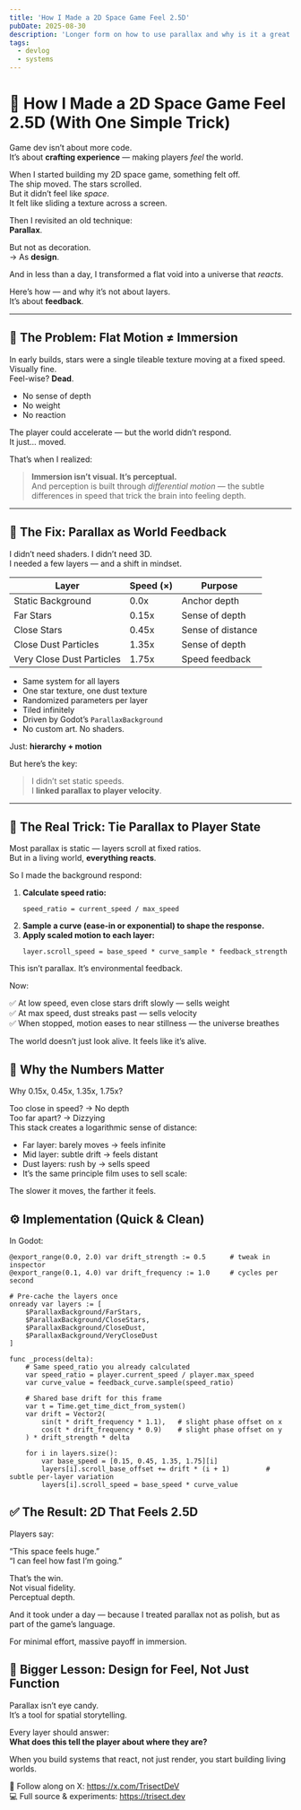```yaml
---
title: 'How I Made a 2D Space Game Feel 2.5D'
pubDate: 2025-08-30
description: 'Longer form on how to use parallax and why is it a great tool'
tags:
  - devlog
  - systems
---
```


# 🌌 How I Made a 2D Space Game Feel 2.5D (With One Simple Trick)

Game dev isn’t about more code.  
It’s about **crafting experience** — making players *feel* the world.

When I started building my 2D space game, something felt off.  
The ship moved. The stars scrolled.  
But it didn’t feel like *space*.  
It felt like sliding a texture across a screen.

Then I revisited an old technique:  
**Parallax**.

But not as decoration.  
→ As **design**.

And in less than a day, I transformed a flat void into a universe that *reacts*.

Here’s how — and why it’s not about layers.  
It’s about **feedback**.

---

## 🔄 The Problem: Flat Motion ≠ Immersion

In early builds, stars were a single tileable texture moving at a fixed speed.  
Visually fine.  
Feel-wise? **Dead**.

- No sense of depth  
- No weight  
- No reaction

The player could accelerate — but the world didn’t respond.  
It just… moved.

That’s when I realized:  
> **Immersion isn’t visual. It’s perceptual.**  
> And perception is built through *differential motion* — the subtle differences in speed that trick the brain into feeling depth.

---

## 🎯 The Fix: Parallax as World Feedback

I didn’t need shaders. I didn’t need 3D.  
I needed a few layers — and a shift in mindset.

| Layer                   | Speed (×) | Purpose                  |
|------------------------|----------|---------------------------|
| Static Background       | 0.0x     | Anchor depth              |
| Far Stars               | 0.15x    | Sense of depth            |
| Close Stars             | 0.45x    | Sense of distance         |
| Close Dust Particles    | 1.35x    | Sense of depth            |
| Very Close Dust Particles | 1.75x  | Speed feedback            |

- Same system for all layers  
- One star texture, one dust texture  
- Randomized parameters per layer  
- Tiled infinitely  
- Driven by Godot’s `ParallaxBackground`  
- No custom art. No shaders.  

Just: **hierarchy + motion**

But here’s the key:  
> I didn’t set static speeds.  
> I **linked parallax to player velocity**.

---

## 🧠 The Real Trick: Tie Parallax to Player State

Most parallax is static — layers scroll at fixed ratios.  
But in a living world, **everything reacts**.

So I made the background respond:

1. **Calculate speed ratio:**  
   ```gdscript
   speed_ratio = current_speed / max_speed
2. **Sample a curve (ease-in or exponential) to shape the response.**
3. **Apply scaled motion to each layer:**
	```gdscript
	layer.scroll_speed = base_speed * curve_sample * feedback_strength
	```

This isn’t parallax.
It’s environmental feedback.

Now:

✅ At low speed, even close stars drift slowly — sells weight  
✅ At max speed, dust streaks past — sells velocity  
✅ When stopped, motion eases to near stillness — the universe breathes  

The world doesn’t just look alive.
It feels like it’s alive.


## 📏 Why the Numbers Matter
Why 0.15x, 0.45x, 1.35x, 1.75x?

Too close in speed? → No depth  
Too far apart? → Dizzying  
This stack creates a logarithmic sense of distance:  

- Far layer: barely moves → feels infinite
- Mid layer: subtle drift → feels distant
- Dust layers: rush by → sells speed
- It’s the same principle film uses to sell scale:

The slower it moves, the farther it feels. 

## ⚙️ Implementation (Quick & Clean)
In Godot:
``` gdscript
@export_range(0.0, 2.0) var drift_strength := 0.5      # tweak in inspector
@export_range(0.1, 4.0) var drift_frequency := 1.0     # cycles per second

# Pre-cache the layers once
onready var layers := [
    $ParallaxBackground/FarStars,
    $ParallaxBackground/CloseStars,
    $ParallaxBackground/CloseDust,
    $ParallaxBackground/VeryCloseDust
]

func _process(delta):
    # Same speed_ratio you already calculated
    var speed_ratio = player.current_speed / player.max_speed
    var curve_value = feedback_curve.sample(speed_ratio)

    # Shared base drift for this frame
    var t = Time.get_time_dict_from_system()
    var drift = Vector2(
        sin(t * drift_frequency * 1.1),   # slight phase offset on x
        cos(t * drift_frequency * 0.9)    # slight phase offset on y
    ) * drift_strength * delta

    for i in layers.size():
        var base_speed = [0.15, 0.45, 1.35, 1.75][i]
        layers[i].scroll_base_offset += drift * (i + 1)         # subtle per-layer variation
        layers[i].scroll_speed = base_speed * curve_value
```

## ✅ The Result: 2D That Feels 2.5D
Players say:   

“This space feels huge.”   
“I can feel how fast I’m going.”    

That’s the win.   
Not visual fidelity.   
Perceptual depth.   

And it took under a day — because I treated parallax not as polish, but as part of the game’s language.

For minimal effort, massive payoff in immersion.

## 🧩 Bigger Lesson: Design for Feel, Not Just Function

Parallax isn’t eye candy.  
It’s a tool for spatial storytelling.

Every layer should answer:   
**What does this tell the player about where they are?**

When you build systems that react, not just render,
you start building living worlds.

🧵 Follow along on X: https://x.com/TrisectDeV   
💻 Full source & experiments: https://trisect.dev